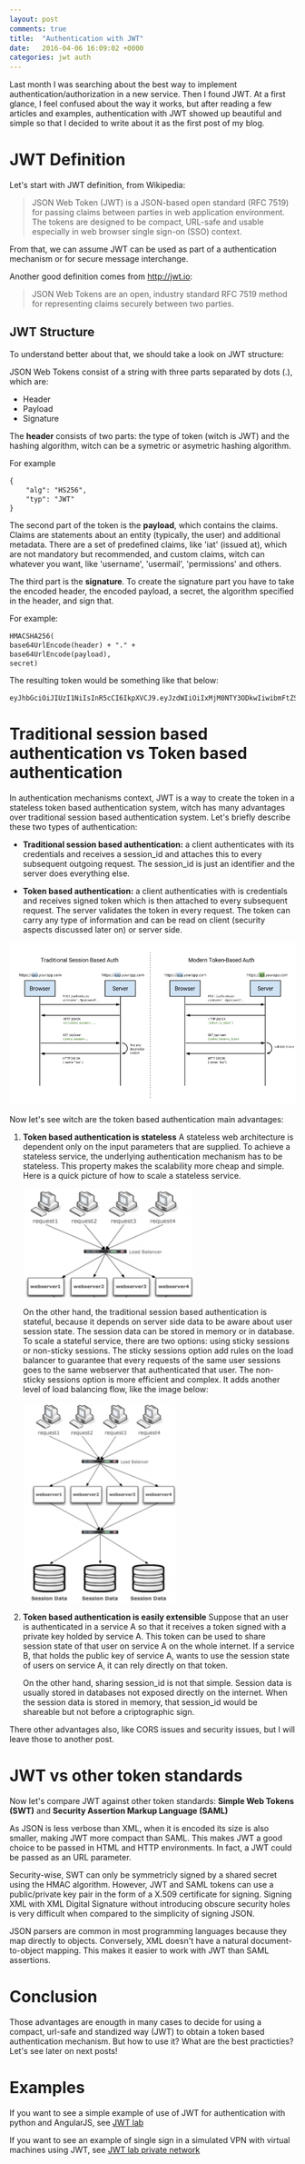 ```yaml
---
layout: post
comments: true
title:  "Authentication with JWT"
date:   2016-04-06 16:09:02 +0000
categories: jwt auth
---
```


Last month I was searching about the best way to implement authentication/authorization in a new service. Then I found JWT. At a first glance, I feel confused about the way it works, but after reading a few articles and examples, authentication with JWT showed up beautiful and simple so that I decided to write about it as the first post of my blog.

# JWT Definition

Let's start with JWT definition, from Wikipedia:

> JSON Web Token (JWT) is a JSON-based open standard (RFC 7519) for passing claims between parties
> in web application environment. The tokens are designed to be compact, URL-safe and usable especially 
> in web browser single sign-on (SSO) context.

From that, we can assume JWT can be used as part of a authentication mechanism or for secure message interchange. 

Another good definition comes from http://jwt.io:

> JSON Web Tokens are an open, industry standard RFC 7519 method for representing claims 
> securely between two parties.

## JWT Structure

To understand better about that, we should take a look on JWT structure:

JSON Web Tokens consist of a string with three parts separated by dots (.), which are:

* Header
* Payload
* Signature

The **header** consists of two parts: the type of token (witch is JWT) and the hashing algorithm, witch can be a symetric or asymetric hashing algorithm.

For example

	{
		"alg": "HS256",
		"typ": "JWT"
	}

The second part of the token is the **payload**, which contains the claims. Claims are statements about an entity (typically, the user) and additional metadata. There are a set of predefined claims, like 'iat' (issued at), which are not mandatory but recommended,  and custom claims, witch can whatever you want, like 'username', 'usermail', 'permissions' and others.

The third part is the **signature**. To create the signature part you have to take the encoded header, the encoded payload, a secret, the algorithm specified in the header, and sign that.

For example:

	HMACSHA256(
	base64UrlEncode(header) + "." +
	base64UrlEncode(payload),
	secret)
	
The resulting token would be something like that below:

	eyJhbGciOiJIUzI1NiIsInR5cCI6IkpXVCJ9.eyJzdWIiOiIxMjM0NTY3ODkwIiwibmFtZSI6IkpvaG4gRG9lIiwiYWRtaW4iOnRydWV9.TJVA95OrM7E2cBab30RMHrHDcEfxjoYZgeFONFh7HgQ


# Traditional session based authentication vs Token based authentication

In authentication mechanisms context, JWT is a way to create the token in a stateless token based authentication system, witch has many advantages over traditional session based authentication system. Let's briefly describe these two types of authentication:

* **Traditional session based authentication:** a client authenticates with its credentials and receives a session_id and attaches this to every subsequent outgoing request. The session_id is just an identifier and the server does everything else.

* **Token based authentication:** a client authenticaties with is credentials and receives signed token which is then attached to every subsequent request. The server validates the token in every request. The token can carry any type of information and can be read on client (security aspects discussed later on) or server side. 

![Requests sequence diagram](/images/jwt1.png "Requests/Response flow for each type of authentication")


Now let's see witch are the token based authentication main advantages:

1. **Token based authentication is stateless** A stateless web architecture is dependent only on the input parameters that are supplied. To achieve a stateless service, the underlying authentication mechanism has to be stateless. This property makes the scalability more cheap and simple. Here is a quick picture of how to scale a stateless service.

   ![Scaling stateless](/images/jwt2.png "Scaling stateless architecture")

   On the other hand, the traditional session based authentication is stateful, because it depends on server side data to be aware about user session state. The session data can be stored in memory or in database. To scale a stateful service, there are two options: using sticky sessions or non-sticky sessions. The sticky sessions option add rules on the load balancer to guarantee that every requests of the same user sessions goes to the same webserver that authenticated that user. The non-sticky sessions option is more efficient and complex. It adds another level of load balancing flow, like the image below:

   ![Scaling stateful](/images/jwt3.png "Scaling stateful sticky session architecture")


2. **Token based authentication is easily extensible** Suppose that an user is authenticated in a service A so that it receives a token signed with a private key holded by service A. This token can be used to share session state of that user on service A on the whole internet. If a service B, that holds the public key of service A, wants to use the session state of users on service A, it can rely directly on that token.  

   On the other hand, sharing session_id is not that simple. Session data is usually stored in databases not exposed directly on the internet. When the session data is stored in memory, that session_id would be shareable but not before a criptographic sign.

There other advantages also, like CORS issues and security issues, but I will leave those to another post.

# JWT vs other token standards

Now let's compare JWT against other token standards: **Simple Web Tokens (SWT)** and **Security Assertion Markup Language (SAML)**

As JSON is less verbose than XML, when it is encoded its size is also smaller, making JWT more compact than SAML. This makes JWT a good choice to be passed in HTML and HTTP environments. In fact, a JWT could be passed as an URL parameter.

Security-wise, SWT can only be symmetricly signed by a shared secret using the HMAC algorithm. However, JWT and SAML tokens can use a public/private key pair in the form of a X.509 certificate for signing. Signing XML with XML Digital Signature without introducing obscure security holes is very difficult when compared to the simplicity of signing JSON.

JSON parsers are common in most programming languages because they map directly to objects. Conversely, XML doesn't have a natural document-to-object mapping. This makes it easier to work with JWT than SAML assertions.

# Conclusion

Those advantages are enougth in many cases to decide for using a compact, url-safe and standized way (JWT) to obtain a token based authentication mechanism. But how to use it? What are the best practicties? Let's see later on next posts!

# Examples

If you want to see a simple example of use of JWT for authentication with python and AngularJS, see [JWT lab](http://github.com/du2x/jwtlab)

If you want to see an example of single sign in a simulated VPN with virtual machines using JWT, see [JWT lab private network](https://github.com/du2x/jwtlab_privatenetwork)

